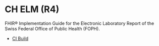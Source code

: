 # CH ELM (R4)
FHIR® Implementation Guide for the Electronic Laboratory Report of the Swiss Federal Office of Public Health (FOPH).

* [CI Build](https://build.fhir.org/ig/ahdis/ch-elm/branches/master/index.html)

